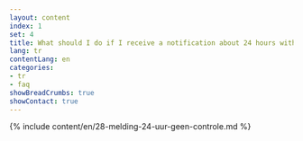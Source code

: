 ```yaml
---
layout: content
index: 1
set: 4
title: What should I do if I receive a notification about 24 hours with no checks by the app?
lang: tr
contentLang: en
categories:
- tr
- faq
showBreadCrumbs: true
showContact: true
---
```

{% include content/en/28-melding-24-uur-geen-controle.md %}
